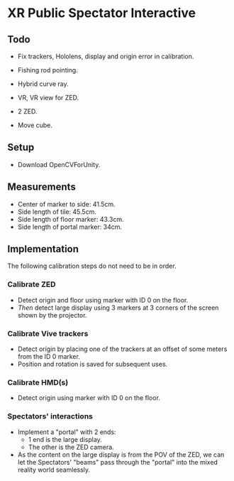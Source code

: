 # XR Public Spectator Interactive

## Todo

- Fix trackers, Hololens, display and origin error in calibration.

- Fishing rod pointing.
- Hybrid curve ray.
- VR, VR view for ZED.
- 2 ZED.
- Move cube.

## Setup

- Download OpenCVForUnity.

## Measurements

- Center of marker to side: 41.5cm.
- Side length of tile: 45.5cm.
- Side length of floor marker: 43.3cm.
- Side length of portal marker: 34cm.

## Implementation

The following calibration steps do not need to be in order.

### Calibrate ZED

- Detect origin and floor using marker with ID 0 on the floor.
- _Then_ detect large display using 3 markers at 3 corners of the screen shown by the projector.

### Calibrate Vive trackers

- Detect origin by placing one of the trackers at an offset of some meters from the ID 0 marker.
- Position and rotation is saved for subsequent uses.

### Calibrate HMD(s)

- Detect origin using marker with ID 0 on the floor.

### Spectators' interactions

- Implement a "portal" with 2 ends:
  - 1 end is the large display.
  - The other is the ZED camera.
- As the content on the large display is from the POV of the ZED, we can let the Spectators' "beams" pass through the "portal" into the mixed reality world seamlessly.
